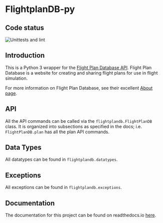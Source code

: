 # FlightplanDB-py

## Code status
![Unittests and lint](https://github.com/PH-KDX/flightplandb-py/actions/workflows/test_and_lint.yml/badge.svg)

## Introduction
This is a Python 3 wrapper for the [Flight Plan Database API](https://flightplandatabase.com/dev/api). Flight Plan Database is a website for creating and sharing flight plans for use in flight simulation.

For more information on Flight Plan Database, see their excellent [About page](https://flightplandatabase.com/about).


## API
All the API commands can be called via the `flightplandb.FlightPlanDB` class.
It is organized into subsections as specified in the docs; i.e. `FlightPlanDB.plan` has all the plan API commands.

## Data Types
All datatypes can be found in `flightplandb.datatypes`.

## Exceptions
All exceptions can be found in `flightplandb.exceptions`.

## Documentation
The documentation for this project can be found on readthedocs.io [here](https://flightplandb-py.readthedocs.io/).
